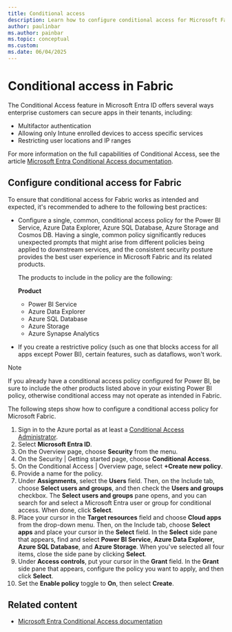 ```yaml
---
title: Conditional access
description: Learn how to configure conditional access for Microsoft Fabric.
author: paulinbar
ms.author: painbar
ms.topic: conceptual
ms.custom:
ms.date: 06/04/2025
---
```


# Conditional access in Fabric

The Conditional Access feature in Microsoft Entra ID offers several ways enterprise customers can secure apps in their tenants, including:

- Multifactor authentication
- Allowing only Intune enrolled devices to access specific services
- Restricting user locations and IP ranges

For more information on the full capabilities of Conditional Access, see the article [Microsoft Entra Conditional Access documentation](/entra/identity/conditional-access/).

## Configure conditional access for Fabric

To ensure that conditional access for Fabric works as intended and expected, it's recommended to adhere to the following best practices:

* Configure a single, common, conditional access policy for the Power BI Service, Azure Data Explorer, Azure SQL Database, Azure Storage and Cosmos DB. Having a single, common policy significantly reduces unexpected prompts that might arise from different policies being applied to downstream services, and the consistent security posture provides the best user experience in Microsoft Fabric and its related products.

  The products to include in the policy are the following:

  **Product**
  * Power BI Service
  * Azure Data Explorer
  * Azure SQL Database
  * Azure Storage
  * Azure Synapse Analytics


* If you create a restrictive policy (such as one that blocks access for all apps except Power BI), certain features, such as dataflows, won't work.

> [!NOTE]
> If you already have a conditional access policy configured for Power BI, be sure to include the other products listed above in your existing Power BI policy, otherwise conditional access may not operate as intended in Fabric.

The following steps show how to configure a conditional access policy for Microsoft Fabric.

1. Sign in to the Azure portal as at least a [Conditional Access Administrator](/entra/identity/role-based-access-control/permissions-reference#conditional-access-administrator).
1. Select **Microsoft Entra ID**.
1. On the Overview page, choose **Security** from the menu.
1. On the Security | Getting started page, choose **Conditional Access**.
1. On the Conditional Access | Overview page, select **+Create new policy**.
1. Provide a name for the policy.
1. Under **Assignments**, select the **Users** field. Then, on the Include tab, choose **Select users and groups**, and then check the **Users and groups** checkbox. The **Select users and groups** pane opens, and you can search for and select a Microsoft Entra user or group for conditional access. When done, click **Select**.
1. Place your cursor in the **Target resources** field and choose **Cloud apps** from the drop-down menu. Then, on the Include tab, choose **Select apps** and place your cursor in the **Select** field. In the **Select** side pane that appears, find and select **Power BI Service**, **Azure Data Explorer**, **Azure SQL Database**, and **Azure Storage**. When you've selected all four items, close the side pane by clicking **Select**.
1. Under **Access controls**, put your cursor in the **Grant** field. In the **Grant** side pane that appears, configure the policy you want to apply, and then click **Select**.
1. Set the **Enable policy** toggle to **On**, then select **Create**.

## Related content

* [Microsoft Entra Conditional Access documentation](/entra/identity/conditional-access/)
